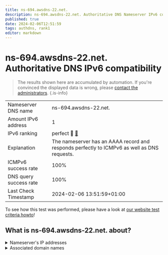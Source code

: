 ```yaml
---
title: ns-694.awsdns-22.net.
description: ns-694.awsdns-22.net. Authoritative DNS Nameserver IPv6 compatibility
published: true
date: 2024-02-06T12:51:59
tags: authdns, rank1
editor: markdown
---
```


# ns-694.awsdns-22.net. Authoritative DNS IPv6 compatibility

> The results shown here are accumulated by automation. If you're convinced the displayed data is wrong, please [contact the administrators](/howto/chat). 
{.is-info}




|   |   |
| - | - |
| Nameserver DNS name | ns-694.awsdns-22.net.
| Amount IPv6 address | 1
| IPv6 ranking | perfect :1st_place_medal: [🔗](/howto/ranking) |
| Explanation | The nameserver has an AAAA record and responds perfectly to ICMPv6 as well as DNS requests. |
| ICMPv6 success rate | 100%|
| DNS query success rate | 100% |
| Last Check Timestamp | 2024-02-06 13:51:59+01:00 |

To see how this test was performed, please have a look at [our website test criteria howto](/howto/testcriteria/authdns)!


## What is ns-694.awsdns-22.net. about?




<details>
<summary>Nameserver's IP addresses</summary>

2600:9000:5302:b600::1

</details>



<details>
<summary>Associated domain names</summary>

www.mylan.com

</details>
